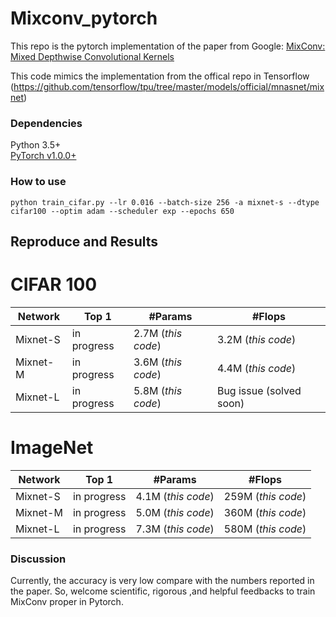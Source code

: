 # Mixconv_pytorch

This repo is the pytorch implementation of the paper from Google: [MixConv: Mixed Depthwise Convolutional Kernels](https://arxiv.org/pdf/1907.09595.pdf)

This code mimics the implementation from the offical repo in Tensorflow (https://github.com/tensorflow/tpu/tree/master/models/official/mnasnet/mixnet)

### Dependencies  
Python 3.5+  
[PyTorch v1.0.0+](http://pytorch.org/)

### How to use
`python train_cifar.py --lr 0.016 --batch-size 256 -a mixnet-s --dtype cifar100 --optim adam --scheduler exp --epochs 650`

## Reproduce and Results
# CIFAR 100
| **Network** |  **Top 1**   | **#Params**       | **#Flops** |
| ----------- | ------------ | ------------------|------------|
| Mixnet-S    | in progress  | 2.7M (*this code*)| 3.2M (*this code*)       |
| Mixnet-M    | in progress  | 3.6M (*this code*)| 4.4M (*this code*)      |
| Mixnet-L    | in progress  | 5.8M (*this code*)| Bug issue (solved soon)|

# ImageNet
| **Network** |  **Top 1**   | **#Params**       | **#Flops** |
| ----------- | ------------ | ------------------|------------|
| Mixnet-S    | in progress  | 4.1M (*this code*)| 259M (*this code*)       |
| Mixnet-M    | in progress  | 5.0M (*this code*)| 360M (*this code*)       |
| Mixnet-L    | in progress  | 7.3M (*this code*)| 580M (*this code*)       |

### Discussion
Currently, the accuracy is very low compare with the numbers reported in the paper. So, welcome scientific, rigorous ,and helpful feedbacks to train MixConv proper in Pytorch. 
